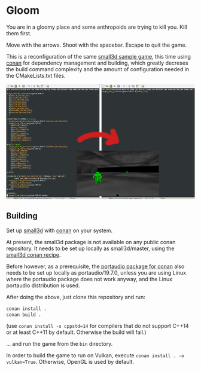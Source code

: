 Gloom
=====

You are in a gloomy place and some anthropoids are trying to kill you.
Kill them first.

Move with the arrows. Shoot with the spacebar. Escape to quit the game.

This is a reconfiguration of the same [small3d sample game](https://github.com/dimi309/small3d-samples/tree/master/gloom), this time using [conan](https://conan.io) for dependency management and building, which greatly decreses the build command complexity and the amount of configuration needed in the CMakeLists.txt files.

![screenshot](screenshot.png)


Building
--------

Set up [small3d](https://github.com/dimi309/small3d-conan) with [conan](https://conan.io) on your system.

At present, the small3d package is not available on any public conan repository. It needs to be set up locally as small3d/master, using the [small3d conan recipe](https://github.com/dimi309/small3d-conan).

Before however, as a prerequisite, the [portaudio package for conan](https://github.com/bincrafters/community/tree/main/recipes/portaudio/19.7.0) also needs to be set up locally as portaudio/19.7.0, unless you are using Linux where the portaudio package does not work anyway, and the Linux portaudio distribution is used.

After doing the above, just clone this repository and run:

	conan install .
	conan build .
	
(use `conan install -s cppstd=14` for compilers that do not support C++14 or at least C++11 by default. Otherwise the build will fail.)
	
... and run the game from the `bin` directory.
	
In order to build the game to run on Vulkan, execute `conan install . -o vulkan=True`. Otherwise, OpenGL is used by default.
